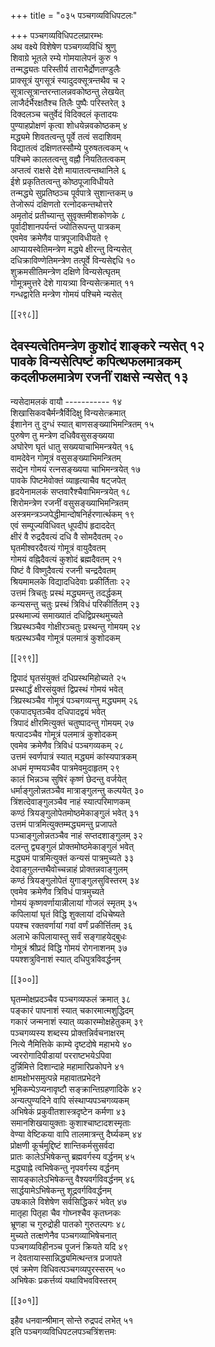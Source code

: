 +++
title = "०३५ पञ्चगव्यविधिपटलः"

+++
पञ्चगव्यविधिपटलप्रारम्भः  
अथ वक्ष्ये विशेषेण पञ्चगव्यविधिं श्रुणु  
शिवाग्रे भूतले रम्ये गोमयालेपनं कुरु १  
तन्मद्ध्यतः परिस्तीर्य ताराभैर्द्रोणतण्डुलैः  
प्राक्सूत्रं युगसूत्रं स्यादुदक्सूत्रन्तथैव च २  
सूत्रात्सूत्रान्तरन्तालन्नवकोष्ठन्तु लेखयेत्  
लाजैर्दर्भैरक्षतैश्च तिलैः पुष्पैः परिस्तरेत् ३  
दिक्दलञ्च चतुर्वेदं विदिक्दलं कृतादयः  
पुण्याहप्रोक्षणं कृत्वा शोधयेन्नवकोष्ठकम् ४  
मद्ध्यमे शिवतत्वन्तु पूर्वे तत्वं सदाशिवम्  
विद्यातत्वं दक्षिणतस्सौम्ये पुरुषतत्वकम् ५  
पश्चिमे कालतत्वन्तु वह्नौ नियतितत्वकम्  
अप्तत्वं राक्षसे देशे मायातत्वन्तथानिले ६  
ईशे प्रकृतितत्वन्तु कोष्ठपूजाविधीयते  
तन्मद्ध्ये सुप्रतिष्ठञ्च पूर्वपात्रे सुशान्तकम् ७  
तेजोरूपं दक्षिणतो रत्नोदकन्तथोत्तरे  
अमृतोदं प्रतीच्यान्तु सुवृक्तमीशकोणके ८  
पूर्वादीशानपर्यन्तं ज्योतिरूपन्तु पात्रकम्    
एवमेव क्रमेणैव पात्रपूजाविधीयते ९  
आप्यायस्वेतिमन्त्रेण मद्ध्ये क्षीरन्तु विन्यसेत्  
दधिक्राविण्णेतिमन्त्रेण तत्पूर्वे विन्यसेद्दधि १०  
शुक्रमसीतिमन्त्रेण दक्षिणे विन्यसेत्घृतम्  
गोमूत्रमुत्तरे देशे गायत्र्या विन्यसेत्क्रमात् ११  
गन्धद्वारेति मन्त्रेण गोमयं पश्चिमे न्यसेत्  

[[२९८]]  

देवस्यत्वेतिमन्त्रेण कुशोदं शाङ्करे न्यसेत् १२  
पावके विन्यसेत्पिष्टं कपित्थफलमात्रकम्  
कदलीफलमात्रेण रजनीं राक्षसे न्यसेत् १३  
----------------------  
न्यसेदामलकं वायौ ----------- १४  
शिखासिकवचैर्मन्त्रैर्विदिक्षु विन्यसेत्क्रमात्  
ईशानेन तु दुग्धं स्यात् बाणसङ्ख्याभिमन्त्रितम् १५  
पुरुषेण तु मन्त्रेण दधिवैवसुसङ्ख्यया  
अघोरेण घृतं धातु सख्ययाचाभिमन्त्रयेत् १६  
वामदेवेन गोमूत्रं वसुसङ्ख्याभिमन्त्रितम्  
सद्येन गोमयं रत्नसङ्ख्यया चाभिमन्त्रयेत् १७  
पावके पिष्टमेवोक्तं व्याहृत्याचैव षट्जपेत्  
हृदयेनामलकं सप्तवारैश्चैवाभिमन्त्रयेत् १८  
शिरोमन्त्रेण रजनीं वसुसङ्ख्याभिमन्त्रितम्  
अस्त्रमन्त्रञ्जपेद्धीमान्दोषनिर्हरणार्त्थकम् १९  
एवं सम्पूज्यविधिवत् धूपदीपं हृदाददेत्  
क्षीरं वै रुद्रदैवत्यं दधि वै सोमदैवतम् २०  
घृतमीश्वरदैवत्यं गोमूत्रं वायुदैवतम्  
गोमयं वह्निदैवत्यं कुशोदं ब्रह्मदैवतम् २१  
पिष्टं वै विष्णुदैवत्यं रजनी चन्द्रदैवतम्  
श्रियमामलके विद्यादधिदेवाः प्रकीर्तिताः २२  
उत्तमं त्रिचतुः प्रस्थं मद्ध्यमन्तु तदर्द्धकम्  
कन्यसन्तु चतुः प्रस्थं त्रिविधं परिकीर्तितम् २३  
प्रस्थमाज्यं समाख्यातं दधिद्विप्रस्थमुच्यते  
त्रिप्रस्थञ्चैव गोक्षीरञ्चतुः प्रस्थन्तु गोमयम् २४  
षत्प्रस्थञ्चैव गोमूत्रं पलमात्रं कुशोदकम्  

[[२९९]]  

द्विपादं घृतसंयुक्तं दधिप्रस्थमिहोच्यते २५  
प्रस्थार्द्धं क्षीरसंयुक्तं द्विप्रस्थं गोमयं भवेत्  
त्रिप्रस्थञ्चैव गोमूत्रं पञ्चगव्यन्तु मद्ध्यमम् २६  
एकपादघृतञ्चैव दधिपादद्वयं भवेत्  
त्रिपादं क्षीरमित्युक्तं चतुष्पादन्तु गोमयम् २७  
षत्पादञ्चैव गोमूत्रं पलमात्रं कुशोदकम्  
एवमेव क्रमेणैव त्रिविधं पञ्चगव्यकम् २८  
उत्तमं स्वर्णपात्रं स्यात् मद्ध्यमं कांस्यपात्रकम्  
अधमं मृण्मयञ्चैव पात्रमेवमुदाहृतम् २९  
कालं भिन्नञ्च सुषिरं कृष्णं छेदन्तु वर्जयेत्  
धर्माङ्गुलोन्नतञ्चैव मात्राङ्गुलन्तु कल्पयेत् ३०  
त्रिंशत्देवाङ्गुलञ्चैव नाहं स्यात्परिमाणकम्  
कण्ठं त्रियङ्गुलोपेतमोष्ठमेकाङ्गुलं भवेत् ३१  
उत्तमं पात्रमित्युक्तम्मद्ध्यमन्तु प्रजापते  
पञ्चाङ्गुलोन्नतञ्चैव नाहं सप्तदशाङ्गुलम् ३२  
दलन्तु द्व्यङ्गुलं प्रोक्तमोष्ठमेकाङ्गुलं भवेत्  
मद्ध्यमं पात्रमित्युक्तं कन्यसं पात्रमुच्यते ३३  
देवाङ्गुलन्तथैवोच्चन्नाहं प्रोक्तन्नवाङ्गुलम्  
कण्ठं त्रियङ्गुलोपेतं युगाङ्गुलसुविस्तरम् ३४  
एवमेव क्रमेणैव त्रिविधं पात्रमुच्यते  
गोमयं कृष्णवर्णायान्नीलायां गोजलं स्मृतम् ३५  
कपिलायां घृतं विद्धि शुक्लायां दधिचेष्यते  
पयश्च रक्तवर्णायां गवां वर्णं प्रकीर्त्तितम् ३६  
अलाभे कपिलायास्तु सर्वं सङ्गाहयेद्बुधः  
गोमूत्रं श्रीप्रदं विद्धि गोमयं रोगनाशनम् ३७  
पयश्शत्रुविनाशं स्यात् दधिपुत्रविवर्द्धनम्  

[[३००]]  

घृतम्मोक्षप्रदञ्चैव पञ्चगव्यफलं क्रमात् ३८  
पङ्कारं पापनाशं स्यात् चकारमात्मशुद्धिदम्  
गकारं जन्मनाशं स्यात् व्यकारम्मोक्षहेतुकम् ३९  
पञ्चगव्यस्य शब्दस्य प्रोक्तन्निर्वचनाक्षरम्  
नित्ये नैमित्तिके काम्ये दृष्टदोषे महाभये ४०  
ज्वररोगादिपीडायां परराष्टभयेऽपिवा  
दुर्न्निमित्ते दिशान्दाहे महामारिप्रकोपने ४१  
क्षामक्षोभसमुत्पन्ने महावातप्रभेदने  
भूमिकम्पेऽप्यनावृष्टौ सङ्क्रान्तिग्रहणादिके ४२  
अन्यत्पुण्यदिने वापि संस्थाप्यपञ्चगव्यकम्    
अभिषेकं प्रकुवीतशास्त्रदृष्टेन कर्मणा ४३  
समानशिखयायुक्ताः कुशाश्चाष्टादशस्मृताः  
वेण्या वेष्टिकया वापि तालमात्रन्तु दैर्घ्यकम् ४४  
प्रोक्षणी कूर्चमुद्दिष्टं शान्तिकर्मसुसर्वदा  
प्रातः कालेऽभिषेकन्तु ब्रह्मवर्गस्य वर्द्धनम् ४५  
मद्ध्याह्ने त्वभिषेकन्तु नृपवर्गस्य वर्द्धनम्  
सायङ्कालेऽभिषेकन्तु वैश्यवर्गविवर्द्धनम् ४६  
सार्द्धयामेऽभिषेकन्तु शूद्रवर्गविवर्द्धनम्  
उषःकाले विशेषेण सर्वसिद्धिकरं भवेत् ४७  
मातृहा पितृहा चैव गोघ्नश्चैव कृतघ्नकः  
भ्रूणहा च गुरुद्रोही पातको गुरुतल्पगः ४८  
मुच्यते तत्क्षणेनैव पञ्चगव्याभिषेचनात्  
पञ्चगव्यविहीनञ्च पूजनं क्रियते यदि ४९  
न देवतायास्सान्निद्ध्यमित्थन्तत्र प्रजापते  
एवं क्रमेण विधिवत्पञ्चगव्यपुरस्सरम् ५०  
अभिषेकः प्रकर्त्तव्यं यथाविभवविस्तरम्  

[[३०१]]  

इहैव धनवान्श्रीमान् सोन्ते रुद्रपदं लभेत् ५१  
इति पञ्चगव्यविधिपटलपञ्चत्रिंशत्तमः  
